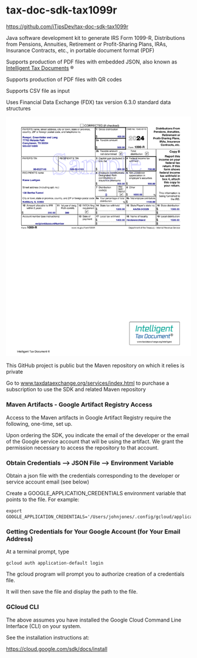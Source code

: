 # tax-doc-sdk-tax1099r

https://github.com/iTipsDev/tax-doc-sdk-tax1099r

Java software development kit to generate IRS Form 1099-R, Distributions from Pensions, Annuities, Retirement or Profit-Sharing Plans, IRAs, Insurance Contracts, etc., in portable document format (PDF)

Supports production of PDF files with embedded JSON, also known as [Intelligent Tax Documents](https://www.taxdataexchange.org/intelligent) :registered:

Supports production of PDF files with QR codes

Supports CSV file as input

Uses Financial Data Exchange (FDX) tax version 6.3.0 standard data structures

<img alt="Sample Form" src="output/company1/000001/000001.download.png" width="850"/>

This GitHub project is public but the Maven repository on which it relies is private

Go to www.taxdataexchange.org/services/index.html to purchase a subscription to use the SDK and related Maven repository


### Maven Artifacts - Google Artifact Registry Access

Access to the Maven artifacts in Google Artifact Registry require the following, one-time, set up.

Upon ordering the SDK, you indicate the email of the developer or the email of the Google service account that will be using the artifact. We grant the permission necessary to access the repository to that account.



### Obtain Credentials --> JSON File --> Environment Variable
 
Obtain a json file with the credentials corresponding to the developer or service account email (see below)
 
Create a GOOGLE_APPLICATION_CREDENTIALS environment variable that points to the file. For example:

```
export GOOGLE_APPLICATION_CREDENTIALS='/Users/johnjones/.config/gcloud/application_default_credentials.json'
```

### Getting Credentials for Your Google Account (for Your Email Address)

At a terminal prompt, type

```
gcloud auth application-default login
```

The gcloud program will prompt you to authorize creation of a credentials file. 

It will then save the file and display the path to the file.


### GCloud CLI 

The above assumes you have installed the Google Cloud Command Line Interface (CLI) on your system.

See the installation instructions at:

https://cloud.google.com/sdk/docs/install


